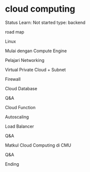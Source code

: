 # cloud computing

Status Learn: Not started
type: backend

road map

Linux

Mulai dengan Compute Engine

Pelajari Networking

Virtual Private Cloud + Subnet

Firewall

Cloud Database

Q&A

Cloud Function

Autoscaling

Load Balancer

Q&A

Matkul Cloud Computing di CMU

Q&A

Ending